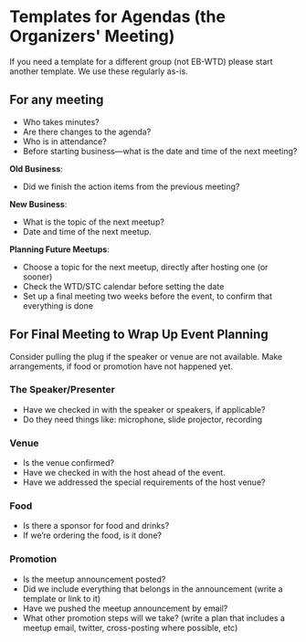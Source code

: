 
# Templates for Agendas (the Organizers' Meeting)

If you need a template for a different group (not EB-WTD) please start another template. We use these regularly as-is.

## For any meeting

* Who takes minutes?
* Are there changes to the agenda?
* Who is in attendance?
* Before starting business—what is the date and time of the next meeting? 

**Old Business**:

* Did we finish the action items from the previous meeting?


**New Business**:

* What is the topic of the next meetup?
* Date and time of the next meetup. 

**Planning Future Meetups**: 

* Choose a topic for the next meetup, directly after hosting one (or sooner)
* Check the WTD/STC calendar before setting the date
* Set up a final meeting two weeks before the event, to confirm that everything is done

## For Final Meeting to Wrap Up Event Planning 

Consider pulling the plug if the speaker or venue are not available. Make arrangements, if food or promotion have not happened yet.

### The Speaker/Presenter

* Have we checked in with the speaker or speakers, if applicable?
* Do they need things like: microphone, slide projector, recording

### Venue

* Is the venue confirmed?
* Have we checked in with the host ahead of the event.
* Have we addressed the special requirements of the host venue?

### Food

* Is there a sponsor for food and drinks?
* If we’re ordering the food, is it done?


### Promotion

* Is the meetup announcement posted?
* Did we include everything that belongs in the announcement (write a template or link to it)
* Have we pushed the meetup announcement by email?
* What other promotion steps will we take? (write a plan that includes a meetup email, twitter, cross-posting where possible, etc)



 

 

